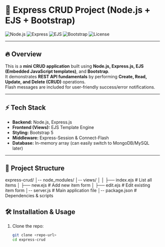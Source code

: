 # 📌 Express CRUD Project (Node.js + EJS + Bootstrap)

![Node.js](https://img.shields.io/badge/Node.js-18+-green?logo=node.js)
![Express](https://img.shields.io/badge/Express.js-5-black?logo=express)
![EJS](https://img.shields.io/badge/EJS-Template-yellow?logo=ejs)
![Bootstrap](https://img.shields.io/badge/Bootstrap-5-blue?logo=bootstrap)
![License](https://img.shields.io/badge/License-MIT-lightgrey)

---

## 🔥 Overview
This is a **mini CRUD application** built using **Node.js, Express.js, EJS (Embedded JavaScript templates)**, and **Bootstrap**.  
It demonstrates **REST API fundamentals** by performing **Create, Read, Update, and Delete (CRUD)** operations.  
Flash messages are included for user-friendly success/error notifications.  

---

## ⚡ Tech Stack
- **Backend:** Node.js, Express.js  
- **Frontend (Views):** EJS Template Engine  
- **Styling:** Bootstrap 5  
- **Middleware:** Express-Session & Connect-Flash  
- **Database:** In-memory array (can easily switch to MongoDB/MySQL later)  

---

## 📂 Project Structure
express-crud/
│-- node_modules/
│-- views/
│
│ ├── index.ejs # List all items
│ ├── new.ejs # Add new item form
│ ├── edit.ejs # Edit existing item form
│-- server.js # Main application file
│-- package.json # Dependencies & scripts


## 🛠 Installation & Usage
1. Clone the repo:
   ```bash
   git clone <repo-url>
   cd express-crud